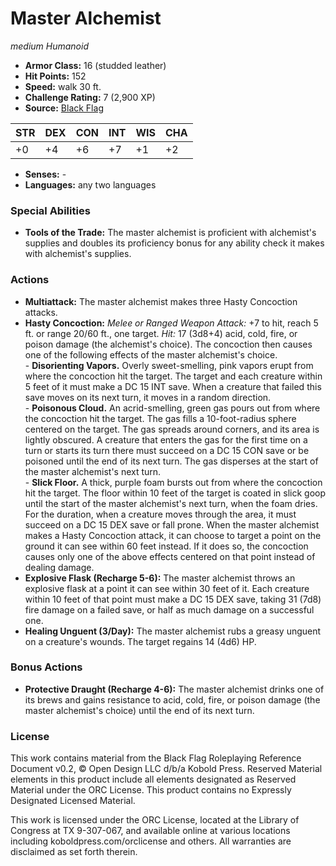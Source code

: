 # Master Alchemist

*medium* *Humanoid*

- **Armor Class:** 16 (studded leather)
- **Hit Points:** 152 
- **Speed:** walk 30 ft.
- **Challenge Rating:** 7 (2,900 XP)
- **Source:** [Black Flag](https://koboldpress.com/kpstore/product/tovrpg-pg-mv/)

| STR | DEX | CON | INT | WIS | CHA |
| --- | --- | --- | --- | --- | --- |
| +0 | +4 | +6 | +7 | +1 | +2 |

- **Senses:** -
- **Languages:** any two languages

### Special Abilities

- **Tools of the Trade:** The master alchemist is proficient with alchemist's supplies and doubles its proficiency bonus for any ability check it makes with alchemist's supplies.

### Actions

- **Multiattack:** The master alchemist makes three Hasty Concoction attacks.
- **Hasty Concoction:** _Melee or Ranged Weapon Attack:_ +7 to hit, reach 5 ft. or range 20/60 ft., one target. _Hit:_ 17 (3d8+4) acid, cold, fire, or poison damage (the alchemist's choice). The concoction then causes one of the following effects of the master alchemist's choice.<br>- **Disorienting Vapors.** Overly sweet-smelling, pink vapors erupt from where the concoction hit the target. The target and each creature within 5 feet of it must make a DC 15 INT save. When a creature that failed this save moves on its next turn, it moves in a random direction.<br>- **Poisonous Cloud.** An acrid-smelling, green gas pours out from where the concoction hit the target. The gas fills a 10-foot-radius sphere centered on the target. The gas spreads around corners, and its area is lightly obscured. A creature that enters the gas for the first time on a turn or starts its turn there must succeed on a DC 15 CON save or be poisoned until the end of its next turn. The gas disperses at the start of the master alchemist's next turn.<br>- **Slick Floor.** A thick, purple foam bursts out from where the concoction hit the target. The floor within 10 feet of the target is coated in slick goop until the start of the master alchemist's next turn, when the foam dries. For the duration, when a creature moves through the area, it must succeed on a DC 15 DEX save or fall prone. When the master alchemist makes a Hasty Concoction attack, it can choose to target a point on the ground it can see within 60 feet instead. If it does so, the concoction causes only one of the above effects centered on that point instead of dealing damage.
- **Explosive Flask (Recharge 5-6):** The master alchemist throws an explosive flask at a point it can see within 30 feet of it. Each creature within 10 feet of that point must make a DC 15 DEX save, taking 31 (7d8) fire damage on a failed save, or half as much damage on a successful one.
- **Healing Unguent (3/Day):** The master alchemist rubs a greasy unguent on a creature's wounds. The target regains 14 (4d6) HP.

### Bonus Actions

- **Protective Draught (Recharge 4-6):** The master alchemist drinks one of its brews and gains resistance to acid, cold, fire, or poison damage (the master alchemist's choice) until the end of its next turn.


### License

This work contains material from the Black Flag Roleplaying Reference Document v0.2, © Open Design LLC d/b/a Kobold Press. Reserved Material elements in this product include all elements designated as Reserved Material under the ORC License. This product contains no Expressly Designated Licensed Material.

This work is licensed under the ORC License, located at the Library of Congress at TX 9-307-067, and available online at various locations including koboldpress.com/orclicense and others. All warranties are disclaimed as set forth therein.
